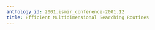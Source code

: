 ```yaml
---
anthology_id: 2001.ismir_conference-2001.12
title: Efficient Multidimensional Searching Routines
---
```


